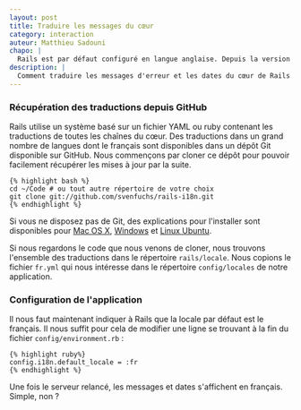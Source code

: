 ```yaml
---
layout: post
title: Traduire les messages du cœur
category: interaction
auteur: Matthieu Sadouni
chapo: |
  Rails est par défaut configuré en langue anglaise. Depuis la version 2.2 il est devenu très simple de traduire les messages du cœur comme les dates et les messages d'erreur. Voyons comment intégrer les traductions en français à notre application.
description: |
  Comment traduire les messages d'erreur et les dates du cœur de Rails.
---
```


### Récupération des traductions depuis GitHub

Rails utilise un système basé sur un fichier YAML ou ruby contenant les traductions de toutes les chaînes du cœur. Des traductions dans un grand nombre de langues dont le français sont disponibles dans un dépôt Git disponible sur GitHub. Nous commençons par cloner ce dépôt pour pouvoir facilement récupérer les mises à jour par la suite.

    {% highlight bash %}
    cd ~/Code # ou tout autre répertoire de votre choix
    git clone git://github.com/svenfuchs/rails-i18n.git
    {% endhighlight %}

Si vous ne disposez pas de Git, des explications pour l'installer sont disponibles pour [Mac OS X][git-osx], [Windows][git-windows] et [Linux Ubuntu][git-linux].

Si nous regardons le code que nous venons de cloner, nous trouvons l'ensemble des traductions dans le répertoire `rails/locale`. Nous copions le fichier `fr.yml` qui nous intéresse dans le répertoire `config/locales` de notre application.

### Configuration de l'application

Il nous faut maintenant indiquer à Rails que la locale par défaut est le français. Il nous suffit pour cela de modifier une ligne se trouvant à la fin du fichier `config/environment.rb` :

    {% highlight ruby%}
    config.i18n.default_locale = :fr
    {% endhighlight %}

Une fois le serveur relancé, les messages et dates s'affichent en français. Simple, non ?

[git-osx]: /articles/installation-d-un-environnement-de-developpement-rails-sur-mac-os-x
[git-windows]: /articles/installation-d-un-environnement-de-developpement-sur-windows-xp
[git-linux]: /articles/installation-d-un-environnement-de-developpement-sur-linux-ubuntu
